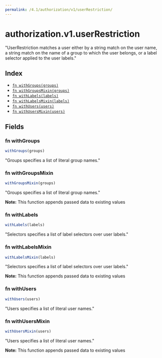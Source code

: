 ```yaml
---
permalink: /4.1/authorization/v1/userRestriction/
---
```


# authorization.v1.userRestriction

"UserRestriction matches a user either by a string match on the user name, a string match on the name of a group to which the user belongs, or a label selector applied to the user labels."

## Index

* [`fn withGroups(groups)`](#fn-withgroups)
* [`fn withGroupsMixin(groups)`](#fn-withgroupsmixin)
* [`fn withLabels(labels)`](#fn-withlabels)
* [`fn withLabelsMixin(labels)`](#fn-withlabelsmixin)
* [`fn withUsers(users)`](#fn-withusers)
* [`fn withUsersMixin(users)`](#fn-withusersmixin)

## Fields

### fn withGroups

```ts
withGroups(groups)
```

"Groups specifies a list of literal group names."

### fn withGroupsMixin

```ts
withGroupsMixin(groups)
```

"Groups specifies a list of literal group names."

**Note:** This function appends passed data to existing values

### fn withLabels

```ts
withLabels(labels)
```

"Selectors specifies a list of label selectors over user labels."

### fn withLabelsMixin

```ts
withLabelsMixin(labels)
```

"Selectors specifies a list of label selectors over user labels."

**Note:** This function appends passed data to existing values

### fn withUsers

```ts
withUsers(users)
```

"Users specifies a list of literal user names."

### fn withUsersMixin

```ts
withUsersMixin(users)
```

"Users specifies a list of literal user names."

**Note:** This function appends passed data to existing values